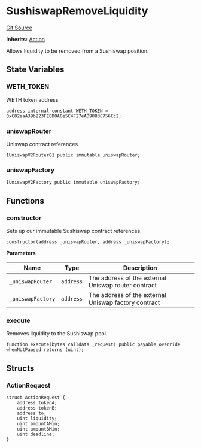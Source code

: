 # SushiswapRemoveLiquidity
[Git Source](https://github.com/FloorDAO/floor-v2/blob/c8169a0594ad07a37d169672a50f4155c41be809/src/contracts/actions/sushiswap/RemoveLiquidity.sol)

**Inherits:**
[Action](/src/contracts/actions/Action.sol/contract.Action.md)

Allows liquidity to be removed from a Sushiswap position.


## State Variables
### WETH_TOKEN
WETH token address


```solidity
address internal constant WETH_TOKEN = 0xC02aaA39b223FE8D0A0e5C4F27eAD9083C756Cc2;
```


### uniswapRouter
Uniswap contract references


```solidity
IUniswapV2Router01 public immutable uniswapRouter;
```


### uniswapFactory

```solidity
IUniswapV2Factory public immutable uniswapFactory;
```


## Functions
### constructor

Sets up our immutable Sushiswap contract references.


```solidity
constructor(address _uniswapRouter, address _uniswapFactory);
```
**Parameters**

|Name|Type|Description|
|----|----|-----------|
|`_uniswapRouter`|`address`|The address of the external Uniswap router contract|
|`_uniswapFactory`|`address`|The address of the external Uniswap factory contract|


### execute

Removes liquidity to the Sushiswap pool.


```solidity
function execute(bytes calldata _request) public payable override whenNotPaused returns (uint);
```

## Structs
### ActionRequest

```solidity
struct ActionRequest {
    address tokenA;
    address tokenB;
    address to;
    uint liquidity;
    uint amountAMin;
    uint amountBMin;
    uint deadline;
}
```


